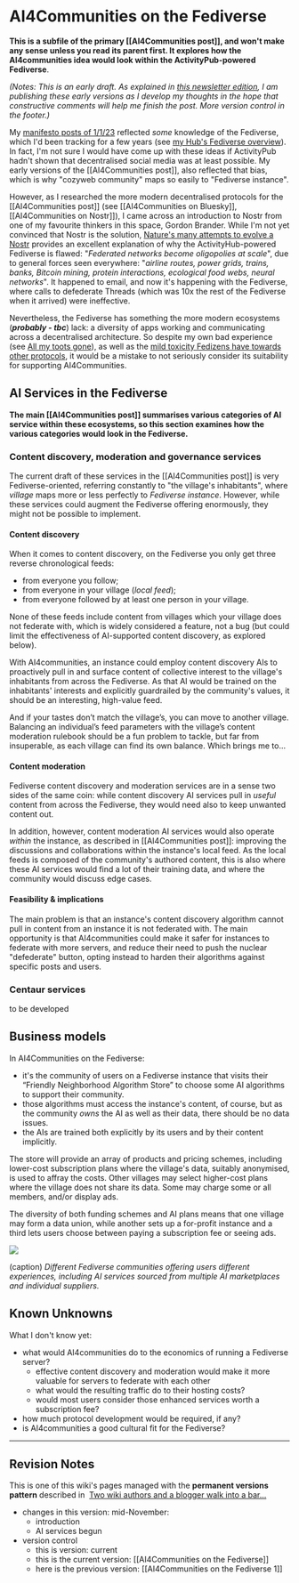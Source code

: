 # AI4Communities on the Fediverse

**This is a subfile of the primary [[AI4Communities post]], and won't make any sense unless you read its parent first. It explores how the AI4communities idea would look within the  ActivityPub-powered Fediverse**.

*(Notes: This is an early draft. As explained in [this newsletter edition](https://mathewlowry.medium.com/exploring-ai4communities-newsletter-6365b2716bb1), I am publishing these early versions as I develop my thoughts in the hope that constructive comments will help me finish the post. More version control in the footer.)*

My [manifesto posts of 1/1/23](https://mathewlowry.medium.com/a-minimum-viable-ecosystem-for-collective-intelligence-7738848ce9c4) reflected *some* knowledge of the Fediverse, which I'd been tracking for a few years (see [my Hub's Fediverse overview](https://myhub.ai/@mathewlowry/overview/16/?quality=all&types=like&types=do&types=think&timeframe=anytime)). In fact, I'm not sure I would have come up with these ideas if ActivityPub hadn't shown that decentralised social media was at least possible.  My early versions of the [[AI4Communities post]],  also reflected that bias, which is why "cozyweb community" maps so easily to "Fediverse instance".

However, as I researched the more modern decentralised protocols for the [[AI4Communities post]] (see [[AI4Communities on Bluesky]], [[AI4Communities on Nostr]]), I came across an introduction to Nostr from one of my favourite thinkers in this space, Gordon Brander. While I'm not yet convinced that Nostr is the solution, [Nature's many attempts to evolve a Nostr](https://substack.com/home/post/p-143032514) provides an excellent explanation of why the ActivityHub-powered Fediverse is flawed: "*Federated networks become oligopolies at scale*", due to general forces seen everywhere: "*airline routes, power grids, trains, banks, Bitcoin mining, protein interactions, ecological food webs, neural networks*". It happened to email, and now it's happening with the Fediverse, where calls to defederate Threads (which was 10x the rest of the Fediverse when it arrived) were ineffective.

Nevertheless, the Fediverse has something the more modern ecosystems (***probably - tbc***) lack: a diversity of apps working and communicating across a decentralised architecture. So despite my own bad experience (see [All my toots gone](https://mathewlowry.medium.com/all-my-toots-gone-e844f7c5f255)), as well as the [mild toxicity Fedizens have towards other protocols](https://bsky.app/profile/mathewlowry.bsky.social/post/3lb4vximypc2d), it would be a mistake to not seriously consider its suitability for supporting AI4Communities.

## AI Services in the Fediverse

**The main [[AI4Communities post]] summarises various categories of AI service within these ecosystems, so this section examines how the various categories would look in the Fediverse.**

### Content discovery, moderation and governance services

The current draft of these services in the [[AI4Communities post]] is very Fediverse-oriented, referring constantly to "the village's inhabitants", where *village* maps more or less perfectly to *Fediverse instance*. However, while these services could augment the Fediverse offering enormously, they might not be possible to implement.

#### Content discovery

When it comes to content discovery, on the Fediverse you only get three reverse chronological feeds: 

* from everyone you follow; 
* from everyone in your village (*local feed*); 
* from everyone followed by at least one person in your village. 

None of these feeds include content from villages which your village does not federate with, which is widely considered a feature, not a bug (but could limit the effectiveness of AI-supported content discovery, as explored below). 

With AI4communities, an instance could employ content discovery AIs to proactively pull in and surface content of collective interest to the village's inhabitants from across the Fediverse. As that AI would be trained on the inhabitants' interests and explicitly guardrailed by the community's values, it should be an interesting, high-value feed. 

And if your tastes don’t match the village’s, you can move to another village. Balancing an individual’s feed parameters with the village’s content moderation rulebook should be a fun problem to tackle, but far from insuperable, as each village can find its own balance. Which brings me to...

#### Content moderation

Fediverse content discovery and moderation services are in a sense two sides of the same coin: while content discovery AI services pull in *useful* content from across the Fediverse, they would need also to keep unwanted content out.

In addition, however, content moderation AI services would also operate *within* the instance, as described in [[AI4Communities post]]: improving the discussions and collaborations within the instance's local feed. As the local feeds is composed of the community's authored content, this is also where these AI services would find a lot of their training data, and where the community would discuss edge cases.

#### Feasibility & implications

The main problem is that an instance's content discovery algorithm cannot pull in content from an instance it is not federated with. The main opportunity is that AI4communities could make it safer for instances to federate with more servers, and reduce their need to push the nuclear "defederate" button, opting instead to harden their algorithms against specific posts and users.

### Centaur services
to be developed


## Business models

In AI4Communities on the Fediverse:

* it's the community of users on a Fediverse instance that visits their “Friendly Neighborhood Algorithm Store” to choose some AI algorithms to support their community.  
* those algorithms must access the instance's content, of course, but as the community *owns* the AI as well as their data, there should be no data issues. 
* the AIs are trained both explicitly by its users and by their content implicitly. 

The store will provide an array of products and pricing schemes, including lower-cost subscription plans where the village's data, suitably anonymised, is used to affray the costs. Other villages may select higher-cost plans where the village does not share its data. Some may charge some or all members, and/or display ads.

The diversity of both funding schemes and AI plans means that one village may form a data union, while another sets up a for-profit instance and a third lets users choose between paying a subscription fee or seeing ads.

![](https://cdn-images-1.medium.com/max/1600/1*3WBzTFfnFM1bgbiQsV3T3A.png)

(caption) *Different Fediverse communities offering users different experiences, including AI services sourced from multiple AI marketplaces and individual suppliers.*

## Known Unknowns

What I don't know yet:

* what would AI4communities do to the economics of running a Fediverse server? 
	* effective content discovery and moderation would make it more valuable for servers to federate with each other
	* what would the resulting traffic do to their hosting costs?
	* would most users consider those enhanced services worth a subscription fee?
* how much protocol development would be required, if any?
* is AI4communities a good cultural fit for the Fediverse?

---

## Revision Notes

This is one of this wiki's pages managed with the **permanent versions pattern** described in  [Two wiki authors and a blogger walk into a bar…](https://mathewlowry.medium.com/two-wiki-authors-and-a-blogger-walk-into-a-bar-7106c8376c6e)  

- changes in this version: mid-November: 
	- introduction
	- AI services begun
- version control
    - this is version: current
    - this is the current version: [[AI4Communities on the Fediverse]]
    - here is the previous version: [[AI4Communities on the Fediverse 1]]
